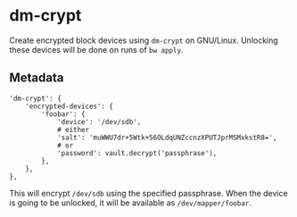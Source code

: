 dm-crypt
========

Create encrypted block devices using `dm-crypt` on GNU/Linux. Unlocking
these devices will be done on runs of `bw apply`.

Metadata
--------

    'dm-crypt': {
        'encrypted-devices': {
            'foobar': {
                'device': '/dev/sdb',
                # either
                'salt': 'muWWU7dr+5Wtk+56OLdqUNZccnzXPUTJprMSMxkstR8=',
                # or
                'password': vault.decrypt('passphrase'),
            },
        },
    },

This will encrypt `/dev/sdb` using the specified passphrase. When the
device is going to be unlocked, it will be available as
`/dev/mapper/foobar`.
